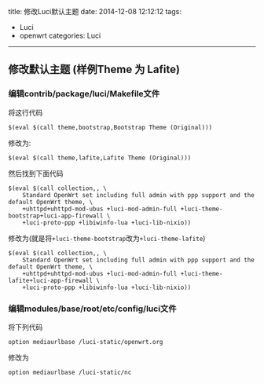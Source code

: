 title: 修改Luci默认主题
date: 2014-12-08 12:12:12
tags:
  - Luci
  - openwrt
categories: Luci
---

## 修改默认主题 \(样例Theme 为 Lafite\)

### 编辑contrib/package/luci/Makefile文件
将这行代码
```
$(eval $(call theme,bootstrap,Bootstrap Theme (Original)))
```
修改为:
```
$(eval $(call theme,lafite,Lafite Theme (Original)))
```

然后找到下面代码
```
$(eval $(call collection,, \
	Standard OpenWrt set including full admin with ppp support and the default OpenWrt theme, \
	+uhttpd+uhttpd-mod-ubus +luci-mod-admin-full +luci-theme-bootstrap+luci-app-firewall \
	+luci-proto-ppp +libiwinfo-lua +luci-lib-nixio))
```
修改为(就是将`+luci-theme-bootstrap`改为`+luci-theme-lafite`)
```
$(eval $(call collection,, \
	Standard OpenWrt set including full admin with ppp support and the default OpenWrt theme, \
	+uhttpd+uhttpd-mod-ubus +luci-mod-admin-full +luci-theme-lafite+luci-app-firewall \
	+luci-proto-ppp +libiwinfo-lua +luci-lib-nixio))
```

### 编辑modules/base/root/etc/config/luci文件
将下列代码
```
option mediaurlbase /luci-static/openwrt.org
```
修改为
```
option mediaurlbase /luci-static/nc
```
